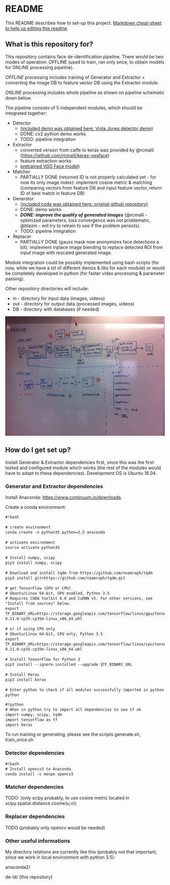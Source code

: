 # README #

This README describes how to set-up this project.
[Markdown cheat-sheet to help us editing this readme](https://bitbucket.org/tutorials/markdowndemo).

## What is this repository for? ##

This repository contains face de-identification pipeline. There would be two modes of operation: OFFLINE (used to train, ran only once, to obtain models for ONLINE processing pipeline).

*OFFLINE* processing includes training of Generator and Extractor + converting the image DB to feature vector DB using the Extractor module.

*ONLINE* processing includes whole pipeline as shown on pipeline schematic down below.

The pipeline consists of 5 independent modules, which should be integrated together:

* Detector
    + [(included demo was obtained here: Viola Jones detector demo)](http://docs.opencv.org/3.1.0/d7/d8b/tutorial_py_face_detection.html)
    + DONE: cv2 python demo works
    + TODO: pipeline integration
* Extractor
    + converted version from caffe to keras was provided by @rcmalli (https://github.com/rcmalli/keras-vggface)
    + feature extraction works
    + [pretrained VGG Face model)](http://www.robots.ox.ac.uk/~vgg/software/vgg_face/)
* Matcher
    + PARTIALLY DONE (returned ID is not properly calculated yet - for now its only image index): implement cosine metric & matching (comparing vectors from feature DB and input feature vector, return ID of best match in feature DB)
* Generator 
    + [(included code was obtained here: original github repository)](https://github.com/zo7/deconvfaces)
    + DONE: demo works
    + ***DONE: improve the quality of generated images*** (@rcmalli - optimized parameters, loss convergence was not problematic, @blazm - will try to retrain to see if the problem persists).
    + TODO: pipeline integration
* Replacer
    + PARTIALLY DONE (gauss mask now anonymizes face detections a bit): implement inplace image blending to replace detected ROI from input image with rescaled generated image.

Module integration could be possibly implemented using bash scripts (for now, while we have a lot of different demos & libs for each module) or would be completely developed in python (for faster video processing & parameter passing).

Other repository directories will include:

* in - directory for input data (images, videos)
* out - directory for output data (processed images, videos)
* DB - directory with databases (if needed)

![The pipeline schematic](docs/pipeline-scheme.jpg)

## How do I get set up? ##

Install Generator & Extractor dependencies first, since this was the first tested and configured module which works (the rest of the modules would have to adapt to these dependencies).
Development OS is Ubuntu 16.04. 

### Generator and Extractor dependencies ###

Install Anaconda: https://www.continuum.io/downloads.

Create a conda environment:
```
#!bash

# create environment
conda create -n python35 python=3.5 anaconda

# activate environment
source activate python35

# Install numpy, scipy
pip3 install numpy, scipy

# Download and install tqdm from https://github.com/noamraph/tqdm
pip3 install git+https://github.com/noamraph/tqdm.git

# get TensorFlow (GPU or CPU)
# Ubuntu/Linux 64-bit, GPU enabled, Python 3.5
# Requires CUDA toolkit 8.0 and CuDNN v5. For other versions, see "Install from sources" below.
export TF_BINARY_URL=https://storage.googleapis.com/tensorflow/linux/gpu/tensorflow-0.11.0-cp35-cp35m-linux_x86_64.whl

# or if using CPU only
# Ubuntu/Linux 64-bit, CPU only, Python 3.5
export TF_BINARY_URL=https://storage.googleapis.com/tensorflow/linux/cpu/tensorflow-0.11.0-cp35-cp35m-linux_x86_64.whl

# Install TensorFlow for Python 3
pip3 install --ignore-installed --upgrade $TF_BINARY_URL

# Install Keras
pip3 install keras

# Enter python to check if all modules successfully imported in python
python

```
```
#!python
# When in python try to import all dependencies to see if ok
import numpy, scipy, tqdm
import tensorflow as tf
import keras

```

To run training or generating, please see the scripts generate.sh, train_once.sh


### Detector dependencies ###

```
#!bash
# Install opencv3 to Anaconda
conda install -c menpo opencv3
```

### Matcher dependencies ###

TODO: (only scipy probably, to use cosine metric located in scipy.spatial.distance.cosine(u,v))

### Replacer dependencies ###

TODO (probably only opencv would be needed)

### Other useful informations ###

My directory relations are currently like this (probably not that important, since we work in local environment with python 3.5):

anaconda2/

de-id/ (this repository)